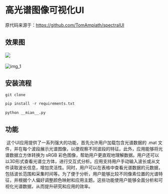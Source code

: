 # 高光谱图像可视化UI

原代码来源于：https://github.com/TomAmpiath/spectralUI

## 效果图

#### ![](C:\Users\Golan\Desktop\SpectralImageUI\resources\icons\img.png)

![img_1](C:\Users\Golan\Desktop\SpectralImageUI\resources\icons\img_1.png)

## 安装流程

```
git clone 
```



```python
pip install -r requirements.txt
```





```python
python __mian__.py
```



## 功能

​       这个UI应用提供了一系列强大的功能，首先允许用户加载包含光谱数据的 .mat 文件，并在每个波段展示光谱图像，以便观察不同波段的特征。此外，应用能够将光谱数据立方体转换为 sRGB 彩色图像，帮助用户更直观地理解数据。用户还可以以3D形式查看光谱立方体，进行交互式分析。应用支持用户手动输入波长或从文件读取波长信息，增加灵活性。同时，用户可以在表格中查看光谱数据的元数据，包括波长范围和采集时间等。为了便于分析，用户能够比较不同像素位置的光谱特征，并根据个人偏好调整颜色映射和应用主题。这些功能使用户能够全面分析和可视化光谱数据，从而提升研究和应用的效率。

